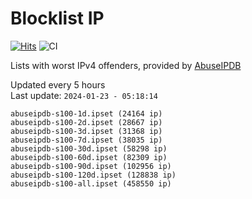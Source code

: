 # Blocklist IP

[![Hits](https://hits.seeyoufarm.com/api/count/incr/badge.svg?url=https%3A%2F%2Fgithub.com%2Fborestad%2Fblocklist-ip%2F&count_bg=%2379C83D&title_bg=%23555555&icon=&icon_color=%23E7E7E7&title=hits&edge_flat=false)](https://hits.seeyoufarm.com)  ![CI](https://img.shields.io/github/workflow/status/borestad/blocklist-ip/CI?style=flat-square)

Lists with worst IPv4 offenders, provided by [AbuseIPDB](https://www.abuseipdb.com/)

<!-- FOOTER-PLACEHOLDER -->
Updated every 5 hours<br>
Last update: `2024-01-23 - 05:18:14`
```
abuseipdb-s100-1d.ipset (24164 ip)
abuseipdb-s100-2d.ipset (28667 ip)
abuseipdb-s100-3d.ipset (31368 ip)
abuseipdb-s100-7d.ipset (38035 ip)
abuseipdb-s100-30d.ipset (58298 ip)
abuseipdb-s100-60d.ipset (82309 ip)
abuseipdb-s100-90d.ipset (102956 ip)
abuseipdb-s100-120d.ipset (128838 ip)
abuseipdb-s100-all.ipset (458550 ip)
```
